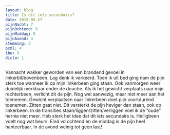 ```yaml
---
layout: blog
title: Is dit iets secundairs?
date: 2019-05-27
pijnNacht: 7
pijnOchtend: 9
pijnMiddag: 5
pijnAvond: 4
stemming: 3
pcml: 4
ibu: 3
diclo: 1
---
```


Vannacht wakker geworden van een brandend gevoel in linkerbil/bovenbeen. Lag denk ik verkeerd. Toen ik uit bed ging nam de pijn sterk toe wanneer ik op mijn linkerbeen ging staan. Ook vanmorgen weer duidelijk merkbaar onder de douche. Als ik het gewicht verplaats naar mijn rechterbeen, verlicht dit de pijn. Nog wel aanwezig, maar niet meer aan het toenemen. Gewicht verplaatsen naar linkerbeen doet pijn voortdurend toenemen. Zitten gaat niet. Dit versterkt de pijn heviger dan staan, ook op linkerbeen.In de transities staan/liggen/zitten/verliggen voel ik de “oude” hernia niet meer. Heb sterk het idee dat dit iets secundairs is. Heiligbeen voelt nog wat beurs.Eind vd ochtend en de middag is de pijn heel hanteerbaar. In de avond weinig tot geen last!

